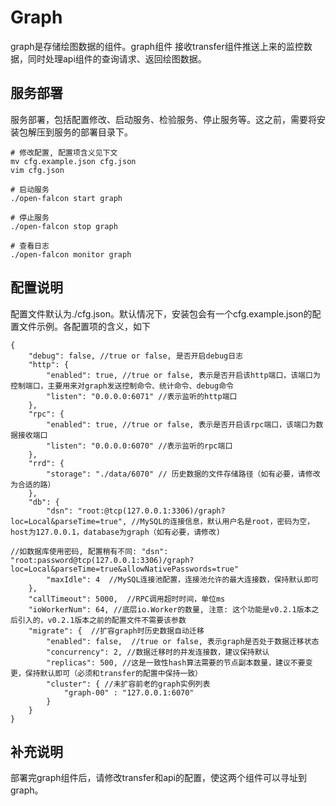 <!-- toc -->

# Graph

graph是存储绘图数据的组件。graph组件 接收transfer组件推送上来的监控数据，同时处理api组件的查询请求、返回绘图数据。

## 服务部署
服务部署，包括配置修改、启动服务、检验服务、停止服务等。这之前，需要将安装包解压到服务的部署目录下。

```
# 修改配置, 配置项含义见下文
mv cfg.example.json cfg.json
vim cfg.json

# 启动服务
./open-falcon start graph

# 停止服务
./open-falcon stop graph

# 查看日志
./open-falcon monitor graph

```

## 配置说明
配置文件默认为./cfg.json。默认情况下，安装包会有一个cfg.example.json的配置文件示例。各配置项的含义，如下

```
{
    "debug": false, //true or false, 是否开启debug日志
    "http": {
        "enabled": true, //true or false, 表示是否开启该http端口，该端口为控制端口，主要用来对graph发送控制命令、统计命令、debug命令
        "listen": "0.0.0.0:6071" //表示监听的http端口
    },
    "rpc": {
        "enabled": true, //true or false, 表示是否开启该rpc端口，该端口为数据接收端口
        "listen": "0.0.0.0:6070" //表示监听的rpc端口
    },
    "rrd": {
        "storage": "./data/6070" // 历史数据的文件存储路径（如有必要，请修改为合适的路）
    },
    "db": {
        "dsn": "root:@tcp(127.0.0.1:3306)/graph?loc=Local&parseTime=true", //MySQL的连接信息，默认用户名是root，密码为空，host为127.0.0.1，database为graph（如有必要，请修改)
                                                                           //如数据库使用密码, 配置稍有不同: "dsn": "root:password@tcp(127.0.0.1:3306)/graph?loc=Local&parseTime=true&allowNativePasswords=true"
        "maxIdle": 4  //MySQL连接池配置，连接池允许的最大连接数，保持默认即可
    },
    "callTimeout": 5000,  //RPC调用超时时间，单位ms
    "ioWorkerNum": 64, //底层io.Worker的数量, 注意: 这个功能是v0.2.1版本之后引入的，v0.2.1版本之前的配置文件不需要该参数
    "migrate": {  //扩容graph时历史数据自动迁移
        "enabled": false,  //true or false, 表示graph是否处于数据迁移状态
        "concurrency": 2, //数据迁移时的并发连接数，建议保持默认
        "replicas": 500, //这是一致性hash算法需要的节点副本数量，建议不要变更，保持默认即可（必须和transfer的配置中保持一致）
        "cluster": { //未扩容前老的graph实例列表
            "graph-00" : "127.0.0.1:6070"
        }
    }
}

```

## 补充说明
部署完graph组件后，请修改transfer和api的配置，使这两个组件可以寻址到graph。
